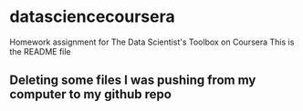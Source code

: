 datasciencecoursera
===================

Homework assignment for  The Data Scientist's Toolbox on Coursera
This is the README file
## Deleting some files I was pushing from my computer to my github repo
